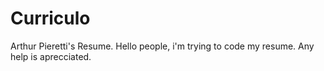 # Curriculo
Arthur Pieretti's Resume.
Hello people, i'm trying to code my resume. Any help is aprecciated. 
